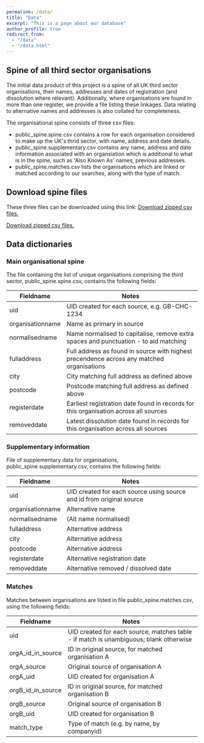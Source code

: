 ```yaml
---
permalink: /data/
title: "Data"
excerpt: "This is a page about our database"
author_profile: true
redirect_from: 
  - "/data"
  - "/data.html"
---
```


## Spine of all third sector organisations

The initial data product of this project is a spine of all UK third sector organisations, their names, addresses and dates of registration (and dissolution where relevant).
Additionally, where organisations are found in more than one register, we provide a file listing these linkages. Data relating to alternative names and addresses is also
collated for completeness.


The organisational spine consists of three csv files: 

+ public\_spine.spine.csv contains a row for each organisation considered to make up the UK's thrid sector, with name, address and date details. 
+ public\_spine.supplementary.csv contains any name, address and date information associated with an organsiation which is additional to what is in the spine, 
such as 'Also Known As' names, previous addresses. 
+ public\_spine.matches.csv lists the organisations which are linked or matched according to our searches, along with the type of match. 

## Download spine files 
These three files can be downloaded using this link: <a href="https://github.com/uk-third-sector-database/tso-database-builder/blob/main/tso-spine-files-4Jun24.zip" download>Download zipped csv files.</a>

<a aria-label="Download raw content" href="https://github.com/uk-third-sector-database/tso-database-builder/raw/main/tso-spine-files-4Jun24.zip?download=" download>Download zipped csv files.</a>

## Data dictionaries

### Main organisational spine
The file containing the list of unique organisations comprising the third sector, public_spine.spine.csv, contains the following fields:

| Fieldname         | Notes                                                                                       |
|-------------------|--------------------------------------------------------------------------------------------|
| uid               | UID created for each source, e.g. GB-CHC-1234                                              |
| organisationname  | Name as primary in source                                                                  |
| normalisedname    | Name normalised to capitalise, remove extra spaces and punctuation - to aid matching        |
| fulladdress       | Full address as found in source with highest precendence across any matched organisations   |
| city              | City matching full address as defined above                                                 |
| postcode          | Postcode matching full address as defined above                                             |
| registerdate      | Earliest registration date found in records for this organisation across all sources        |
| removeddate       | Latest dissolution date found in records for this organisation across all sources           |


### Supplementary information
File of supplementary data for organisations, public_spine.supplementary.csv, contains the following fields:

| Fieldname         | Notes                                                    |
|-------------------|----------------------------------------------------------|
| uid               | UID created for each source using source and id from original source |
| organisationname  | Alternative name                                        |
| normalisedname    | (Alt name normalised)                                   |
| fulladdress       | Alternative address                                     |
| city              | Alternative address                                     |
| postcode          | Alternative address                                     |
| registerdate      | Alternative registration date                           |
| removeddate       | Alternative removed / dissolved date                    |


### Matches
Matches between organisations are listed in file public_spine.matches.csv, using the following fields:

| Fieldname          | Notes                                                                                                     |
|--------------------|-----------------------------------------------------------------------------------------------------------|
| uid                | UID created for each source, matches table  - if match is unambiguous; blank otherwise |
| orgA_id_in_source  | ID in original source, for matched organisation A                                                           |
| orgA_source        | Original source of organisation A                                                                          |
| orgA_uid           | UID created for organisation A                                                                             |
| orgB_id_in_source  | ID in original source, for matched organisation B                                                           |
| orgB_source        | Original source of organisation B                                                                          |
| orgB_uid           | UID created for organisation B                                                                             |
| match_type         | Type of match (e.g. by name, by companyid)                                                                 |


